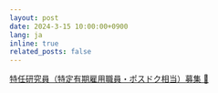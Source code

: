 ```yaml
---
layout: post
date: 2024-3-15 10:00:00+0900
lang: ja
inline: true
related_posts: false
---
```


[特任研究員（特定有期雇用職員・ポスドク相当）募集 🔎](https://www.nii.ac.jp/about/recruit/2024/0315.html)
